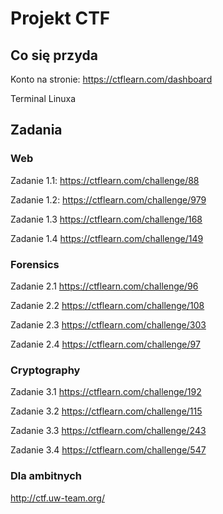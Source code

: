 # Projekt CTF

## Co się przyda

Konto na stronie: https://ctflearn.com/dashboard

Terminal Linuxa

## Zadania

### Web

Zadanie 1.1:
https://ctflearn.com/challenge/88

Zadanie 1.2:
https://ctflearn.com/challenge/979

Zadanie 1.3
https://ctflearn.com/challenge/168

Zadanie 1.4
https://ctflearn.com/challenge/149

### Forensics

Zadanie 2.1
https://ctflearn.com/challenge/96

Zadanie 2.2
https://ctflearn.com/challenge/108

Zadanie 2.3
https://ctflearn.com/challenge/303

Zadanie 2.4
https://ctflearn.com/challenge/97

### Cryptography

Zadanie 3.1
https://ctflearn.com/challenge/192

Zadanie 3.2
https://ctflearn.com/challenge/115

Zadanie 3.3
https://ctflearn.com/challenge/243

Zadanie 3.4
https://ctflearn.com/challenge/547

### Dla ambitnych

http://ctf.uw-team.org/



